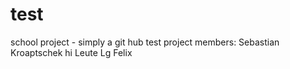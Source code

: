 # test
school project - simply a git hub test
project members:
Sebastian Kroaptschek
hi Leute Lg Felix

